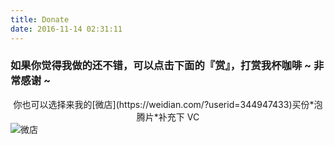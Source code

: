```yaml
---
title: Donate
date: 2016-11-14 02:31:11
---
```

### 如果你觉得我做的还不错，可以点击下面的『赏』，打赏我杯咖啡 ~ 非常感谢 ~

<center>你也可以选择来我的[微店](https://weidian.com/?userid=344947433)买份*泡腾片*补充下 VC</center>

<img src="/img/weidian.jpg" style="width: auto; margin: 0 auto;" alt="微店">
